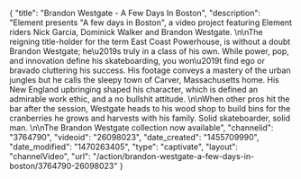 {
    "title": "Brandon Westgate - A Few Days In Boston",
    "description": "Element presents \"A few days in Boston\", a video project featuring Element riders Nick Garcia, Dominick Walker and Brandon Westgate. \n\nThe reigning title-holder for the term East Coast Powerhouse, is without a doubt Brandon Westgate; he\u2019s truly in a class of his own. While power, pop, and innovation define his skateboarding, you won\u2019t find ego or bravado cluttering his success. His footage conveys a mastery of the urban jungles but he calls the sleepy town of Carver, Massachusetts home. His New England upbringing shaped his character, which is defined an admirable work ethic, and a no bullshit attitude. \n\nWhen other pros hit the bar after the session, Westgate heads to his wood shop to build bins for the cranberries he grows and harvests with his family. Solid skateboarder, solid man. \n\nThe Brandon Westgate collection now available",
    "channelid": "3764790",
    "videoid": "26098023",
    "date_created": "1455709990",
    "date_modified": "1470263405",
    "type": "captivate",
    "layout": "channelVideo",
    "url": "\/action\/brandon-westgate-a-few-days-in-boston\/3764790-26098023"
}